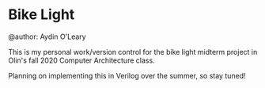 # Bike Light
@author: Aydin O'Leary

This is my personal work/version control for the bike light midterm project in
Olin's fall 2020 Computer Architecture class.

Planning on implementing this in Verilog over the summer, so stay tuned!
